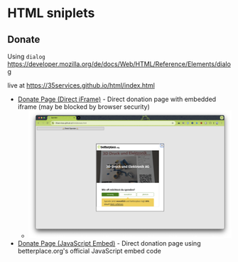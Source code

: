 # HTML sniplets

## Donate
Using `dialog` https://developer.mozilla.org/de/docs/Web/HTML/Reference/Elements/dialog

live at https://35services.github.io/html/index.html

- [Donate Page (Direct iFrame)](donate.html) - Direct donation page with embedded iframe (may be blocked by browser security)
   - ![Dialog with iframe](screenshots/dialog_with_iframe_0.1.png)
- [Donate Page (JavaScript Embed)](donate_with_script.html) - Direct donation page using betterplace.org's official JavaScript embed code
